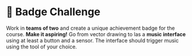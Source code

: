 # 📛 Badge Challenge

Work in **teams of two** and create a unique achievement badge for the course. **Make it aspiring!** Go from vector drawing to las a **music interface** using at least a button and a sensor. The interface should trigger music using the tool of your choice.

